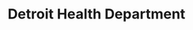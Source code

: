 ---
title: Detroit Health Department
description: The Detroit Health Department’s goal is to protect and promote the health, well-being, safety and resilience of all Detroiters. The health department offers immunizations, connects expecting mothers to prenatal care, provides vision screening, and is focused on improving the health of the Detroit community. The Detroit Health Department’s mission is to work in partnership with Detroiters to protect and promote their health, well-being, safety and resilience. We work hard to respond to every public health need with exceptional leadership, policies, programs, and services.
logo: https://detroitmi.gov/themes/custom/detroitmi/share-image.png
---